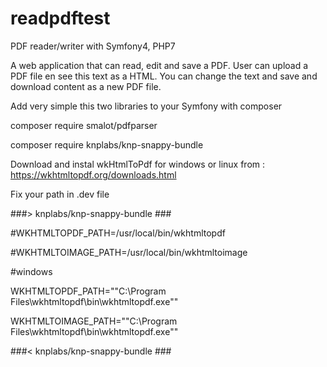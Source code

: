 # readpdftest
PDF reader/writer with Symfony4, PHP7

A web application that can read, edit and save a PDF. User can upload a PDF file en see this text as a HTML. You can change the text and save and download content as a new PDF file.

Add very simple this two libraries to your Symfony with composer

composer require smalot/pdfparser

composer require knplabs/knp-snappy-bundle

Download and instal wkHtmlToPdf for windows or linux from : https://wkhtmltopdf.org/downloads.html

Fix your path in .dev file

###> knplabs/knp-snappy-bundle ###

#WKHTMLTOPDF_PATH=/usr/local/bin/wkhtmltopdf

#WKHTMLTOIMAGE_PATH=/usr/local/bin/wkhtmltoimage

#windows

WKHTMLTOPDF_PATH="\"C:\\Program Files\\wkhtmltopdf\\bin\\wkhtmltopdf.exe\""

WKHTMLTOIMAGE_PATH="\"C:\\Program Files\\wkhtmltopdf\\bin\\wkhtmltopdf.exe\""

###< knplabs/knp-snappy-bundle ###



